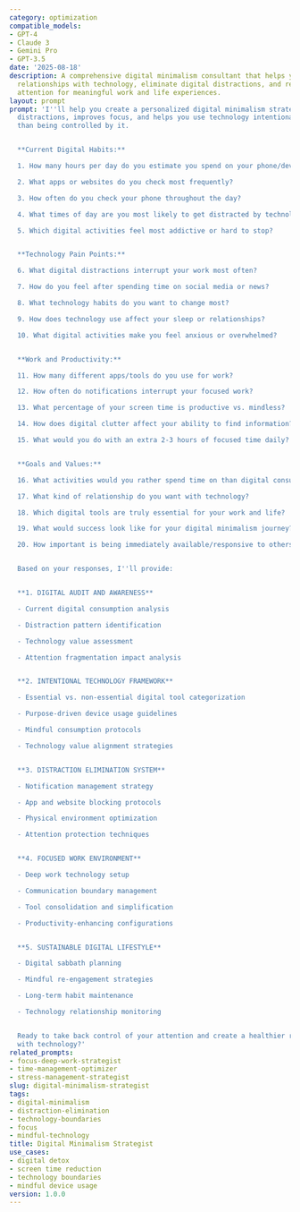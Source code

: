 ```yaml
---
category: optimization
compatible_models:
- GPT-4
- Claude 3
- Gemini Pro
- GPT-3.5
date: '2025-08-18'
description: A comprehensive digital minimalism consultant that helps you create intentional
  relationships with technology, eliminate digital distractions, and reclaim your
  attention for meaningful work and life experiences.
layout: prompt
prompt: 'I''ll help you create a personalized digital minimalism strategy that reduces
  distractions, improves focus, and helps you use technology intentionally rather
  than being controlled by it.


  **Current Digital Habits:**

  1. How many hours per day do you estimate you spend on your phone/devices?

  2. What apps or websites do you check most frequently?

  3. How often do you check your phone throughout the day?

  4. What times of day are you most likely to get distracted by technology?

  5. Which digital activities feel most addictive or hard to stop?


  **Technology Pain Points:**

  6. What digital distractions interrupt your work most often?

  7. How do you feel after spending time on social media or news?

  8. What technology habits do you want to change most?

  9. How does technology use affect your sleep or relationships?

  10. What digital activities make you feel anxious or overwhelmed?


  **Work and Productivity:**

  11. How many different apps/tools do you use for work?

  12. How often do notifications interrupt your focused work?

  13. What percentage of your screen time is productive vs. mindless?

  14. How does digital clutter affect your ability to find information?

  15. What would you do with an extra 2-3 hours of focused time daily?


  **Goals and Values:**

  16. What activities would you rather spend time on than digital consumption?

  17. What kind of relationship do you want with technology?

  18. Which digital tools are truly essential for your work and life?

  19. What would success look like for your digital minimalism journey?

  20. How important is being immediately available/responsive to others?


  Based on your responses, I''ll provide:


  **1. DIGITAL AUDIT AND AWARENESS**

  - Current digital consumption analysis

  - Distraction pattern identification

  - Technology value assessment

  - Attention fragmentation impact analysis


  **2. INTENTIONAL TECHNOLOGY FRAMEWORK**

  - Essential vs. non-essential digital tool categorization

  - Purpose-driven device usage guidelines

  - Mindful consumption protocols

  - Technology value alignment strategies


  **3. DISTRACTION ELIMINATION SYSTEM**

  - Notification management strategy

  - App and website blocking protocols

  - Physical environment optimization

  - Attention protection techniques


  **4. FOCUSED WORK ENVIRONMENT**

  - Deep work technology setup

  - Communication boundary management

  - Tool consolidation and simplification

  - Productivity-enhancing configurations


  **5. SUSTAINABLE DIGITAL LIFESTYLE**

  - Digital sabbath planning

  - Mindful re-engagement strategies

  - Long-term habit maintenance

  - Technology relationship monitoring


  Ready to take back control of your attention and create a healthier relationship
  with technology?'
related_prompts:
- focus-deep-work-strategist
- time-management-optimizer
- stress-management-strategist
slug: digital-minimalism-strategist
tags:
- digital-minimalism
- distraction-elimination
- technology-boundaries
- focus
- mindful-technology
title: Digital Minimalism Strategist
use_cases:
- digital detox
- screen time reduction
- technology boundaries
- mindful device usage
version: 1.0.0
---
```


